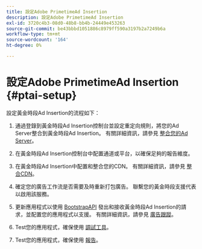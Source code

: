 ```yaml
---
title: 設定Adobe PrimetimeAd Insertion
description: 設定Adobe PrimetimeAd Insertion
exl-id: 3720c4b3-08d0-48b8-bb4b-24449e453263
source-git-commit: be43bbbd1051886c8979ff590a3197b2a7249b6a
workflow-type: tm+mt
source-wordcount: '164'
ht-degree: 0%

---
```


# 設定Adobe PrimetimeAd Insertion {#ptai-setup}

設定黃金時段Ad Insertion的流程如下：

1. 通過登錄到黃金時段Ad Insertion控制台並設定重定向規則，將您的Ad Server整合到黃金時段Ad Insertion。 有關詳細資訊，請參見 [整合您的Ad Server](/help/primetime-ad-insertion/getting-started/integrate-ad-server.md)。

1. 在黃金時段Ad Insertion控制台中配置通道或平台，以確保足夠的報告維度。

1. 在黃金時段Ad Insertion中配置和整合您的CDN。 有關詳細資訊，請參見 [整合CDN](integrate-cdn.md)。

1. 確定您的廣告工作流是否需要及時重新打包廣告。 聯繫您的黃金時段支援代表以啟用該服務。

1. 更新應用程式以使用 [BootstrapAPI](/help/primetime-ad-insertion/technical-reference/bootstrap-api.md) 發出和接收黃金時段Ad Insertion的請求，並配置您的應用程式以支援。 有關詳細資訊，請參見 [廣告跟蹤](set-up-ad-tracking.md)。

1. Test您的應用程式，確保使用 [調試工具](/help/primetime-ad-insertion/performance-monitoring-debugging-reporting/troubleshoot-and-debug.md)。

1. Test您的應用程式，確保使用 [報告](/help/primetime-ad-insertion/performance-monitoring-debugging-reporting/reporting-and-billing.md)。
